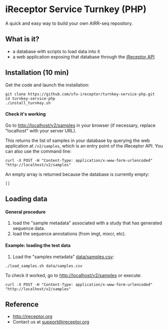 # iReceptor Service Turnkey (PHP)

A quick and easy way to build your own AIRR-seq repository.

## What is it?
- a database with scripts to load data into it
- a web application exposing that database through the [iReceptor API](https://github.com/sfu-ireceptor/api)

## Installation (10 min)
Get the code and launch the installation:
```
git clone https://github.com/sfu-ireceptor/turnkey-service-php.git
cd turnkey-service-php
./install_turnkey.sh
```

#### Check it's working

Go to <http://localhost/v2/samples> in your browser (if necessary, replace "localhost" with your server URL).

This returns the list of samples in your database by querying the web application at `/v2/samples`, which is an entry point of the iReceptor API. You can also use the command line:
```
curl -X POST -H "Content-Type: application/x-www-form-urlencoded" "http://localhost/v2/samples"
```


An empty array is returned because the database is currently empty:
```
[]
```


## Loading data

#### General procedure
1. load the "sample metadata" associated with a study that has generated sequence data.
2. load the sequence annotations (from imgt, mixcr, etc).

#### Example: loading the test data

1. Load the "samples metadata" [data/samples.csv](data/samples.csv):
```
./load_samples.sh data/samples.csv 
```

To check it worked, go to <http://localhost/v2/samples> or execute:
```
curl -X POST -H "Content-Type: application/x-www-form-urlencoded" "http://localhost/v2/samples"
```

## Reference
- <http://ireceptor.org>
- Contact us at <support@ireceptor.org>
